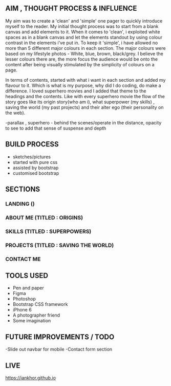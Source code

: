 ##  AIM , THOUGHT PROCESS & INFLUENCE
My aim was to create a 'clean' and 'simple' one pager to quickly introduce myself to the reader.
My initial thought process was to start from a blank canvas and add elements to it. When it comes to
'clean', i exploited white spaces as in a blank canvas and let the elements standout by using colour contrast in the elements i've put in. To keep it 'simple', i have allowed no more than 5 different major colours in each section. The major colours were based on my lifestyle photos - White, blue, brown, black/grey.  I believe the lesser colours there are, the more focus the audience would be onto the content after being visually stimulated by the simplicity of colours on a page.

In terms of contents, started with what i want in each section and added my flavour to it. Which is what is my purpose, why did I do coding, do make a difference. I loved superhero movies and I added that theme to the headings and the contents. Like with every superhero movie the flow of the story goes like its origin story(who am i), what superpower (my skills) , saving the world (my past projects) and their alter ego (their personality on the web).

-parallax , superhero - behind the scenes/operate in the distance, opacity to see to add that sense of suspense and depth



## BUILD PROCESS
- sketches/pictures
- started with pure css
- assisted by bootstrap
- customised bootstrap

## SECTIONS

### LANDING ()

### ABOUT ME (TITLED : ORIGINS)

### SKILLS (TITLED : SUPERPOWERS)

### PROJECTS (TITLED : SAVING THE WORLD)

### CONTACT ME

## TOOLS USED
- Pen and paper
- Figma
- Photoshop
- Bootstrap CSS framework
- iPhone 6
- A photographer friend
- Some imagination

## FUTURE IMPROVEMENTS / TODO
-Slide out navbar for mobile
-Contact form section

## LIVE
https://iankhor.github.io
